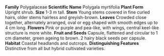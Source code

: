  **Family** Polygalaceae **Scientific Name** Polygala myrtifolia **Plant Form** Upright shrub. **Size** 1-3 m tall. **Stem** Young stems covered in fine curled hairs, older stems hairless and greyish-brown. **Leaves** Crowded close together, alternately arranged, oval or egg shaped with smooth edges up to 4 cm long. **Flowers** Pink or purple and pea-like, with wings, central keel-like structure is more white. **Fruit and Seeds** Capsule, flattened and circular to 1 cm diameter, green ageing to brown. 2 hairy black seeds per capsule. **Habitat** Coastal headlands and outcrops. **Distinguishing Features** Distinctive from all but hybrid cultivated varieties.